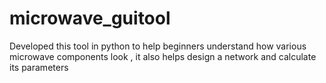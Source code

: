 # microwave_guitool
Developed this tool in python to help beginners understand how various microwave components look , it also helps design a network and calculate its parameters
